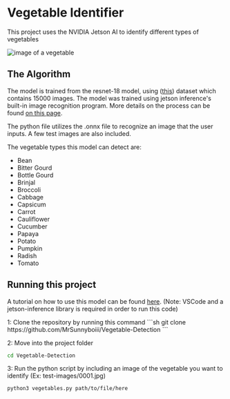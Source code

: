 # Vegetable Identifier

This project uses the NVIDIA Jetson AI to identify different types of vegetables

![image of a vegetable](https://github.com/user-attachments/assets/dc1b424a-83c1-4051-aaef-f463614df979)

## The Algorithm

The model is trained from the resnet-18 model, using ([this](https://www.kaggle.com/datasets/misrakahmed/vegetable-image-dataset)) dataset which contains 15000 images. The model was trained using jetson inference's built-in image recognition program. More details on the process can be found [on this page](https://github.com/dusty-nv/jetson-inference/blob/master/docs/imagenet-example-python-2.md ).

The python file utilizes the .onnx file to recognize an image that the user inputs. A few test images are also included.

The vegetable types this model can detect are:
* Bean
* Bitter Gourd
* Bottle Gourd
* Brinjal
* Broccoli
* Cabbage
* Capsicum
* Carrot
* Cauliflower
* Cucumber
* Papaya
* Potato
* Pumpkin
* Radish
* Tomato

## Running this project

A tutorial on how to use this model can be found [here](). (Note: VSCode and a jetson-inference library is required in order to run this code)

<space>
</space>
1: Clone the repository by running this command
```sh
git clone https://github.com/MrSunnyboiii/Vegetable-Detection
```

2: Move into the project folder
```sh
cd Vegetable-Detection
```

3: Run the python script by including an image of the vegetable you want to identify (Ex: test-images/0001.jpg)
```sh
python3 vegetables.py path/to/file/here
```
